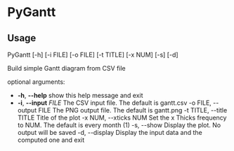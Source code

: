 # PyGantt
## Usage

PyGantt [-h] [-i FILE] [-o FILE] [-t TITLE] [-x NUM] [-s] [-d]

Build simple Gantt diagram from CSV file

optional arguments:
  + **-h**, **--help**      show this help message and exit
  + **-i**, **--input** *FILE*   The CSV input file. The default is gantt.csv
  -o FILE, --output FILE
                        The PNG output file. The default is gantt.png
  -t TITLE, --title TITLE
                        Title of the plot
  -x NUM, --xticks NUM  Set the x Thicks frequency to NUM. The default is every month (1)
  -s, --show            Display the plot. No output will be saved
  -d, --display         Display the input data and the computed one and exit